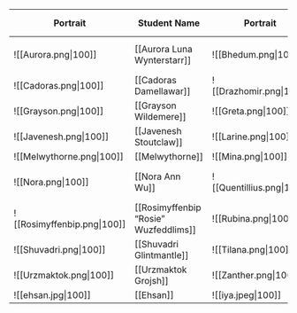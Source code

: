 | Portrait                    | Student Name                          | Portrait                  | Student Name                    |
| --------------------------- | ------------------------------------- | ------------------------- | ------------------------------- |
| ![[Aurora.png\|100]]        | [[Aurora Luna Wynterstarr]]           | ![[Bhedum.png\|100]]      | [[Bhedum “Rampart” Sooviij]]    |
| ![[Cadoras.png\|100]]       | [[Cadoras Damellawar]]                | ![[Drazhomir.png\|100]]   | [[Drazhomir Yarnask]]           |
| ![[Grayson.png\|100]]       | [[Grayson Wildemere]]                 | ![[Greta.png\|100]]       | [[Greta Gorunn]]                |
| ![[Javenesh.png\|100]]      | [[Javenesh Stoutclaw]]                | ![[Larine.png\|100]]      | [[Larine Arneza]]               |
| ![[Melwythorne.png\|100]]   | [[Melwythorne]]                       | ![[Mina.png\|100]]        | [[Mina Lee]]                    |
| ![[Nora.png\|100]]          | [[Nora Ann Wu]]                       | ![[Quentillius.png\|100]] | [[Quentillius A. Melentor III]] |
| ![[Rosimyffenbip.png\|100]] | [[Rosimyffenbip “Rosie” Wuzfeddlims]] | ![[Rubina.png\|100]]      | [[Rubina Larkingdale]]          |
| ![[Shuvadri.png\|100]]      | [[Shuvadri Glintmantle]]              | ![[Tilana.png\|100]]      | [[Tilana Kapule]]               |
| ![[Urzmaktok.png\|100]]     | [[Urzmaktok Grojsh]]                  | ![[Zanther.png\|100]]     | [[Zanther Bowen]]               |
| ![[ehsan.jpg\|100]]         | [[Ehsan]]                             | ![[iya.jpeg\|100]]                          | [[Iya Ruan]]                    |
